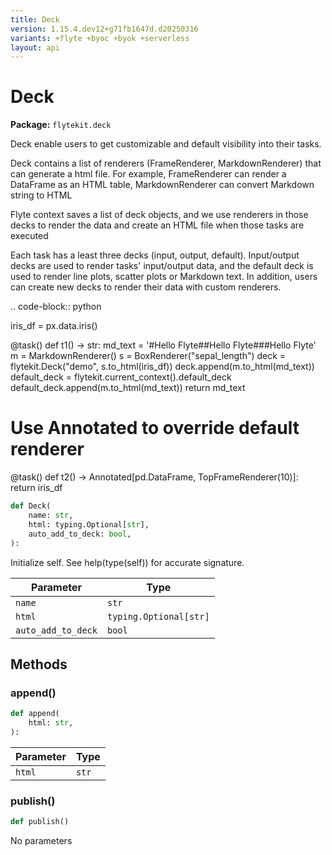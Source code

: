 ```yaml
---
title: Deck
version: 1.15.4.dev12+g71fb1647d.d20250316
variants: +flyte +byoc +byok +serverless
layout: api
---
```


# Deck

**Package:** `flytekit.deck`

Deck enable users to get customizable and default visibility into their tasks.

Deck contains a list of renderers (FrameRenderer, MarkdownRenderer) that can
generate a html file. For example, FrameRenderer can render a DataFrame as an HTML table,
MarkdownRenderer can convert Markdown string to HTML

Flyte context saves a list of deck objects, and we use renderers in those decks to render
the data and create an HTML file when those tasks are executed

Each task has a least three decks (input, output, default). Input/output decks are
used to render tasks' input/output data, and the default deck is used to render line plots,
scatter plots or Markdown text. In addition, users can create new decks to render
their data with custom renderers.

.. code-block:: python

iris_df = px.data.iris()

@task()
def t1() -> str:
md_text = '#Hello Flyte##Hello Flyte###Hello Flyte'
m = MarkdownRenderer()
s = BoxRenderer("sepal_length")
deck = flytekit.Deck("demo", s.to_html(iris_df))
deck.append(m.to_html(md_text))
default_deck = flytekit.current_context().default_deck
default_deck.append(m.to_html(md_text))
return md_text


# Use Annotated to override default renderer
@task()
def t2() -> Annotated[pd.DataFrame, TopFrameRenderer(10)]:
return iris_df


```python
def Deck(
    name: str,
    html: typing.Optional[str],
    auto_add_to_deck: bool,
):
```
Initialize self.  See help(type(self)) for accurate signature.


| Parameter | Type |
|-|-|
| `name` | `str` |
| `html` | `typing.Optional[str]` |
| `auto_add_to_deck` | `bool` |
## Methods

### append()

```python
def append(
    html: str,
):
```
| Parameter | Type |
|-|-|
| `html` | `str` |
### publish()

```python
def publish()
```
No parameters

